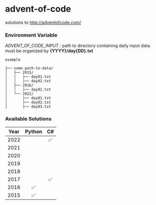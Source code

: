 # advent-of-code
solutions to http://adventofcode.com/

### Environment Variable
*ADVENT_OF_CODE_INPUT* : path to directory containing daily input data. must be organized by **{YYYY}/day{DD}.txt**
```shell
example

├── some-path-to-data/
│   ├── 2015/
│   │   ├── day01.txt
│   │   ├── day02.txt
│   ├── 2016/
│   │   ├── day01.txt
│   └── 2022/
│       ├── day01.txt
│       ├── day02.txt
│       ├── day03.txt
```

### Available Solutions
| Year |       Python        |         C#         |
|:----:|:-------------------:|:------------------:|
| 2022 |                     | :white_check_mark: |
| 2021 |                     |                    |
| 2020 |                     |                    |
| 2019 |                     |                    |
| 2018 |                     |                    |
| 2017 |                     | :white_check_mark: |
| 2016 | :white_check_mark:  |                    |
| 2015 | :white_check_mark:  |                    |
